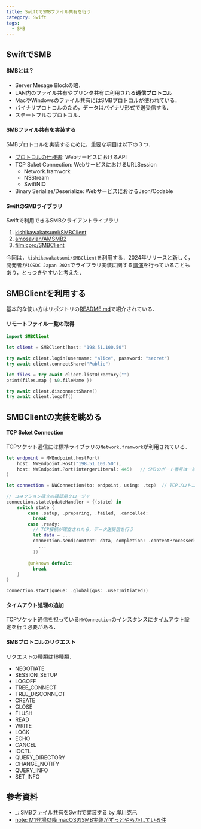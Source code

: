 ```yaml
---
title: SwiftでSMBファイル共有を行う
category: Swift
tags:
  - SMB
---
```



<!-- more -->


## SwiftでSMB

#### SMBとは？

- Server Mesage Blockの略．
- LAN内のファイル共有やプリンタ共有に利用される**通信プロトコル**
- MacやWindowsのファイル共有にはSMBプロトコルが使われている．
- バイナリプロトコルのため，データはバイナリ形式で送受信する．
- ステートフルなプロトコル．


#### SMBファイル共有を実装する
SMBプロトコルを実装するために，重要な項目は以下の３つ．

- [プロトコルの仕様書][SMBプロトコル仕様書]: WebサービスにおけるAPI
- TCP Soket Connection: WebサービスにおけるURLSession
    - Network.framwork
    - NSStream
    - SwiftNIO
- Binary Serialize/Deserialize: WebサービスにおけるJson/Codable


#### SwiftのSMBライブラリ

Swiftで利用できるSMBクライアントライブラリ

1. [kishikawakatsumi/SMBClient](https://github.com/kishikawakatsumi/SMBClient)
2. [amosavian/AMSMB2](https://github.com/amosavian/AMSMB2)
3. [filmicpro/SMBClient](https://github.com/filmicpro/SMBClient)

今回は，`kishikawakatsumi/SMBClient`を利用する．2024年リリースと新しく，開発者が`iOSDC Japan 2024`でライブラリ実装に関する[講演][SMBファイル共有をSwiftで実装する by 岸川克己]を行っていることもあり，とっつきやすいと考えた．



## SMBClientを利用する

基本的な使い方はリポジトリの[README.md](https://github.com/kishikawakatsumi/SMBClient)で紹介されている．

#### リモートファイル一覧の取得 

```swift
import SMBClient

let client = SMBClient(host: "198.51.100.50")

try await client.login(username: "alice", password: "secret")
try await client.connectShare("Public")

let files = try await client.listDirectory("")
print(files.map { $0.fileName })

try await client.disconnectShare()
try await client.logoff()
```


#### 


#### 


## SMBClientの実装を眺める


#### TCP Soket Connection
TCPソケット通信には標準ライブラリの`Network.framwork`が利用されている．

```swift
let endpoint = NWEndpoint.hostPort(
    host: NWEndpoint.Host("198.51.100.50"),
    host: NWEndpoint.Port(intergerLiteral: 445)   // SMBのポート番号は一般的に445が利用される
)

let connection = NWConnection(to: endpoint, using: .tcp)  // TCPプロトコルを指定

// コネクション確立の確認用クロージャ
connection.stateUpdateHandler = {(state) in
    switch state {
        case .setup, .preparing, .failed, .cancelled:
          break
        case .ready:
          // TCP接続が確立されたら，データ送受信を行う
          let data = ...
          connection.send(content: data, completion: .contentProcessed(){(error) in
            ...
          })
          
        @unknown default:
          break
    }
}

connection.start(queue: .global(qos: .userInitiated))
```

#### タイムアウト処理の追加

TCPソケット通信を担っている`NWConnection`のインスタンスにタイムアウト設定を行う必要がある．


#### SMBプロトコルのリクエスト

リクエストの種類は18種類．

- NEGOTIATE
- SESSION_SETUP
- LOGOFF
- TREE_CONNECT
- TREE_DISCONNECT
- CREATE
- CLOSE
- FLUSH
- READ
- WRITE
- LOCK
- ECHO
- CANCEL
- IOCTL
- QUERY_DIRECTORY
- CHANGE_NOTIFY
- QUERY_INFO
- SET_INFO


## 参考資料
- [_: SMBファイル共有をSwiftで実装する by 岸川克己](https://fortee.jp/iosdc-japan-2024/proposal/1b5e79c6-b5e2-4388-85f2-d0820c3174b4)
- [note: M1登場以降 macOSのSMB実装がずっとやらかしている件](https://www.note.lespace.co.jp/n/n53b8d7135039)




<!-- リンク -->


[SMBファイル共有をSwiftで実装する by 岸川克己]: https://fortee.jp/iosdc-japan-2024/proposal/1b5e79c6-b5e2-4388-85f2-d0820c3174b4



[SMBプロトコル仕様書]: https://learn.microsoft.com/ja-jp/openspecs/windows_protocols/ms-smb2/5606ad47-5ee0-437a-817e-70c366052962